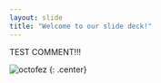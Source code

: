 ```yaml
---
layout: slide
title: "Welcome to our slide deck!"
---
```


TEST COMMENT!!!

![octofez](https://octodex.github.com/images/octofez.png)
{: .center}
